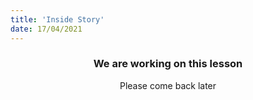 ```yaml
---
title: 'Inside Story'
date: 17/04/2021
---
```


### <center>We are working on this lesson</center>
<center>Please come back later</center>